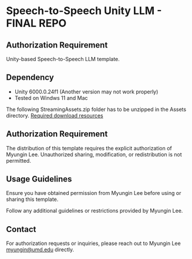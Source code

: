 # Speech-to-Speech Unity LLM - FINAL REPO
## Authorization Requirement
Unity-based Speech-to-Speech LLM template.

## Dependency 
- Unity 6000.0.24f1 (Another version may not work properly)
- Tested on Windws 11 and Mac

The following StreamingAssets.zip folder has to be unzipped in the Assets directory.
[Required download resources](https://drive.google.com/file/d/1yGhKLH4BW5ajV3qwMhq56_vb70tJI1a0/view)

## Authorization Requirement

The distribution of this template requires the explicit authorization of Myungin Lee. Unauthorized sharing, modification, or redistribution is not permitted.

## Usage Guidelines

Ensure you have obtained permission from Myungin Lee before using or sharing this template.

Follow any additional guidelines or restrictions provided by Myungin Lee.

## Contact

For authorization requests or inquiries, please reach out to Myungin Lee myungin@umd.edu directly.

